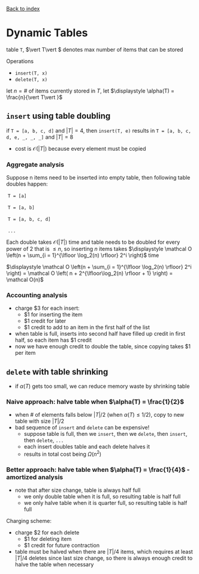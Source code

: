 [Back to index](index)

# Dynamic Tables

table `T`, $\vert T\vert $ denotes max number of items that can be stored

Operations

- `insert(T, x)`
- `delete(T, x)`

let $n = \text{# of items currently stored in }T$, let $\displaystyle \alpha(T) = \frac{n}{\vert T\vert }$

## `insert` using table doubling

if `T = [a, b, c, d]` and $\vert T\vert  = 4$, then `insert(T, e)` results in `T = [a, b, c, d, e, _, _, _]` and $\vert T\vert  = 8$

- cost is $\mathcal O(\vert T\vert )$ because every element must be copied

### Aggregate analysis

Suppose n items need to be inserted into empty table, then following table doubles happen:

​	`T = [a]`

​	`T = [a, b]`

​	`T = [a, b, c, d]`

​	`...`

Each double takes $\mathcal O(\vert T\vert )$ time and table needs to be doubled for every power of 2 that is $\leq n$, so inserting $n$ items takes $\displaystyle \mathcal O \left(n + \sum_{i = 1}^{\lfloor \log_2(n) \rfloor} 2^i \right)$ time

$\displaystyle \mathcal O \left(n + \sum_{i = 1}^{\lfloor \log_2(n) \rfloor} 2^i \right) = \mathcal O \left( n + 2^{\lfloor\log_2(n) \rfloor + 1} \right) = \mathcal O(n)$

### Accounting analysis

- charge \$3 for each insert:
  - \$1 for inserting the item
  - \$1 credit for later
  - \$1 credit to add to an item in the first half of the list
- when table is full, inserts into second half have filled up credit in first half, so each item has \$1 credit
- now we have enough credit to double the table, since copying takes \$1 per item

## `delete` with table shrinking

- if $\alpha(T)$ gets too small, we can reduce memory waste by shrinking table

### Naive approach: halve table when $\alpha(T) = \frac{1}{2}$

- when # of elements falls below $\vert T\vert /2$ (when $\alpha(T) \leq 1/2$), copy to new table with size $\vert T\vert /2$
- bad sequence of `insert` and `delete` can be expensive!
  - suppose table is full, then we `insert`, then we `delete`, then `insert`, then `delete`, `...`
  - each insert doubles table and each delete halves it
  - results in total cost being $\Omega(n^2)$

### Better approach: halve table when $\alpha(T) = \frac{1}{4}$ - amortized analysis

- note that after size change, table is always half full
  - we only double table when it is full, so resulting table is half full
  - we only halve table when it is quarter full, so resulting table is half full

Charging scheme:

- charge \$2 for each delete
  - \$1 for deleting item
  - \$1 credit for future contraction
- table must be halved when there are $\vert T\vert /4$ items, which requires at least $\vert T\vert /4$ deletes since last size change, so there is always enough credit to halve the table when necessary